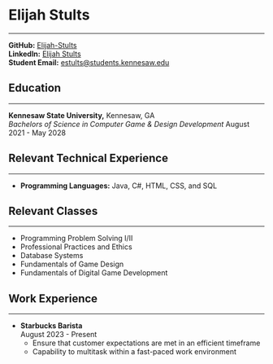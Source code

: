 # Elijah Stults

***

**GitHub:** [Elijah-Stults](https://github.com/Elijah-Stults) <br>
**LinkedIn:** [Elijah Stults](https://www.linkedin.com/in/elijah-stults-b413a6388/) <br>
**Student Email:** estults@students.kennesaw.edu

## Education 

***

**Kennesaw State University,** Kennesaw, GA <br>
*Bachelors of Science in Computer Game & Design Development* August 2021 - May 2028 <br>

## Relevant Technical Experience 

***

- **Programming Languages:** Java, C#, HTML, CSS, and SQL

## Relevant Classes

***

- Programming Problem Solving I/II
- Professional Practices and Ethics
- Database Systems
- Fundamentals of Game Design
- Fundamentals of Digital Game Development

## Work Experience 

***
- **Starbucks Barista**
<br>August 2023 - Present
  - Ensure that customer expectations are met in an efficient timeframe
  - Capability to multitask within a fast-paced work environment
